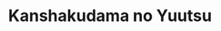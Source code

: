--- 
title: "Kanshakudama no Yuutsu"
publishdate: "2019-2-20T16:48:46+02:00"
src: "https://365manga.net/manga/kanshakudama-no-yuutsu"
image: "https://data.365manga.net/images/thumbnails/30485-kanshakudama-no-yuutsu.jpg"
description: " • Short-Tempered Melancholic Kajika Yamano is a female ninja whose job is to protect her family's legendary weapon. But when a boy she has a crush on tells her she should be more ladylike, she vows to give up all ninja related deeds. • This Love is Nonfiction Yuri sends her pen pal Ryo a picture of herself--but it's really of her best friend Karin, who…"
---